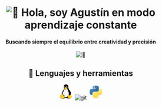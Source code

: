 <div align="center">

# <picture><source srcset="https://fonts.gstatic.com/s/e/notoemoji/latest/1f331/512.webp" type="image/webp"><img src="https://fonts.gstatic.com/s/e/notoemoji/latest/1f331/512.gif" alt="🌱" width="40" height="40"></picture> Hola, soy Agustín en modo aprendizaje constante

#### Buscando siempre el equilibrio entre creatividad y precisión <picture>
  <source srcset="https://fonts.gstatic.com/s/e/notoemoji/latest/1f642_200d_2195_fe0f/512.webp" type="image/webp">
  <img src="https://fonts.gstatic.com/s/e/notoemoji/latest/1f642_200d_2195_fe0f/512.gif" alt="🙂" width="20" height="20">
</picture>

</div>

<div align="center">

## 🚀 Lenguajes y herramientas

<img src="https://raw.githubusercontent.com/devicons/devicon/master/icons/linux/linux-original.svg" alt="linux" width="42" height="42" /> 
<img src="https://www.vectorlogo.zone/logos/git-scm/git-scm-icon.svg" alt="git" width="42" height="42" /> 
<img src="https://raw.githubusercontent.com/devicons/devicon/master/icons/python/python-original.svg" alt="python" width="42" height="42" />

</div>
